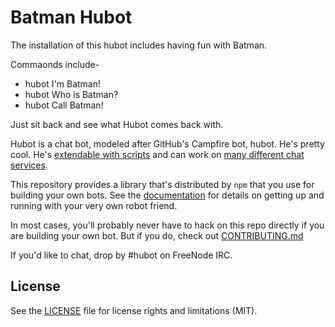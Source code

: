 # Batman Hubot

The installation of this hubot includes having fun with Batman.

Commaonds include-
  - hubot I'm Batman!
  - hubot Who is Batman?
  - hubot Call Batman!

Just sit back and see what Hubot comes back with.

Hubot is a chat bot, modeled after GitHub's Campfire bot, hubot. He's pretty
cool. He's [extendable with scripts](http://hubot.github.com/docs/#scripts) and can work on [many
different chat services](https://hubot.github.com/docs/adapters/).

This repository provides a library that's distributed by `npm` that you
use for building your own bots.  See the [documentation](http://hubot.github.com/docs)
for details on getting up and running with your very own robot friend.

In most cases, you'll probably never have to hack on this repo directly if you
are building your own bot. But if you do, check out [CONTRIBUTING.md](CONTRIBUTING.md)

If you'd like to chat, drop by #hubot on FreeNode IRC.

## License

See the [LICENSE](LICENSE.md) file for license rights and limitations (MIT).

